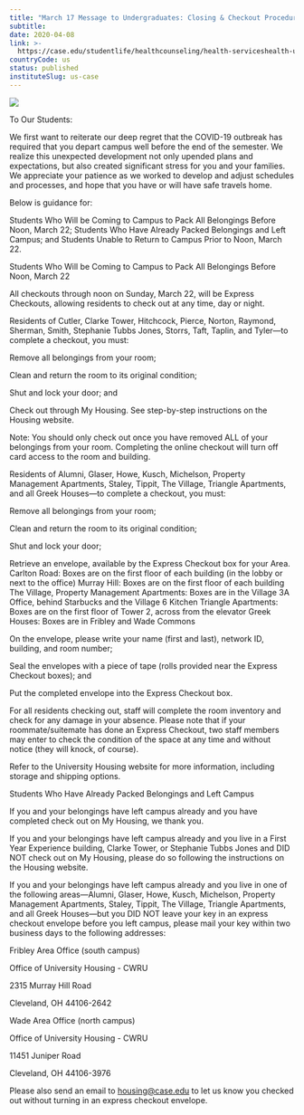 ```yaml
---
title: "March 17 Message to Undergraduates: Closing & Checkout Procedures through March 22 at Noon"
subtitle: 
date: 2020-04-08
link: >-
  https://case.edu/studentlife/healthcounseling/health-serviceshealth-updates/march-17-message-undergraduates-closing-checkout-procedures-through-march-22-noon
countryCode: us
status: published
instituteSlug: us-case
---
```

![](https://case.edu/studentlife/healthcounseling/themes/custom/crew/images/CWRU-sign-logo.jpg)

To Our Students:

We first want to reiterate our deep regret that the COVID-19 outbreak has required that you depart campus well before the end of the semester. We realize this unexpected development not only upended plans and expectations, but also created significant stress for you and your families. We appreciate your patience as we worked to develop and adjust schedules and processes, and hope that you have or will have safe travels home.

Below is guidance for:

Students Who Will be Coming to Campus to Pack All Belongings Before Noon, March 22; Students Who Have Already Packed Belongings and Left Campus; and Students Unable to Return to Campus Prior to Noon, March 22.

Students Who Will be Coming to Campus to Pack All Belongings Before Noon, March 22

All checkouts through noon on Sunday, March 22, will be Express Checkouts, allowing residents to check out at any time, day or night.

Residents of Cutler, Clarke Tower, Hitchcock, Pierce, Norton, Raymond, Sherman, Smith, Stephanie Tubbs Jones, Storrs, Taft, Taplin, and Tyler—to complete a checkout, you must:

Remove all belongings from your room;

Clean and return the room to its original condition;

Shut and lock your door; and

Check out through My Housing. See step-by-step instructions on the Housing website.

Note: You should only check out once you have removed ALL of your belongings from your room. Completing the online checkout will turn off card access to the room and building.

Residents of Alumni, Glaser, Howe, Kusch, Michelson, Property Management Apartments, Staley, Tippit, The Village, Triangle Apartments, and all Greek Houses—to complete a checkout, you must:

Remove all belongings from your room;

Clean and return the room to its original condition;

Shut and lock your door;

Retrieve an envelope, available by the Express Checkout box for your Area. Carlton Road: Boxes are on the first floor of each building (in the lobby or next to the office) Murray Hill: Boxes are on the first floor of each building The Village, Property Management Apartments: Boxes are in the Village 3A Office, behind Starbucks and the Village 6 Kitchen Triangle Apartments: Boxes are on the first floor of Tower 2, across from the elevator Greek Houses: Boxes are in Fribley and Wade Commons

On the envelope, please write your name (first and last), network ID, building, and room number;

Seal the envelopes with a piece of tape (rolls provided near the Express Checkout boxes); and

Put the completed envelope into the Express Checkout box.

For all residents checking out, staff will complete the room inventory and check for any damage in your absence. Please note that if your roommate/suitemate has done an Express Checkout, two staff members may enter to check the condition of the space at any time and without notice (they will knock, of course).

Refer to the University Housing website for more information, including storage and shipping options.

Students Who Have Already Packed Belongings and Left Campus

If you and your belongings have left campus already and you have completed check out on My Housing, we thank you.

If you and your belongings have left campus already and you live in a First Year Experience building, Clarke Tower, or Stephanie Tubbs Jones and DID NOT check out on My Housing, please do so following the instructions on the Housing website.

If you and your belongings have left campus already and you live in one of the following areas—Alumni, Glaser, Howe, Kusch, Michelson, Property Management Apartments, Staley, Tippit, The Village, Triangle Apartments, and all Greek Houses—but you DID NOT leave your key in an express checkout envelope before you left campus, please mail your key within two business days to the following addresses:

Fribley Area Office (south campus)

Office of University Housing - CWRU

2315 Murray Hill Road

Cleveland, OH 44106-2642

Wade Area Office (north campus)

Office of University Housing - CWRU

11451 Juniper Road

Cleveland, OH 44106-3976

Please also send an email to housing@case.edu to let us know you checked out without turning in an express checkout envelope.